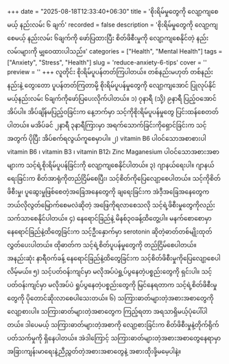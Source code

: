 +++
date = "2025-08-18T12:33:40+06:30"
title = 'စိုးရိမ်မှုတွေကို လျော့ကျစေမယ့် နည်းလမ်း ၆ ချက်'
recorded = false
description = 'စိုးရိမ်မှုတွေကို လျော့ကျစေမယ့် နည်းလမ်း ၆ချက်ကို ဖော်ပြထားပြီး စိတ်ဖိစီးမှုကို လျော့ကျစေနိုင်တဲ့ နည်းလမ်းများကို မျှဝေထားပါသည်။'
categories = ["Health", "Mental Health"]
tags = ["Anxiety", "Stress", "Health"]
slug = 'reduce-anxiety-6-tips'
cover = ''
preview = ''
+++
လူတိုင်း စိုးရိမ်ပူပန်တတ်ကြပါတယ်။ တစ်နည်းမဟုတ် တစ်နည်းနည်းနဲ့ တွေးတော ပူပန်တတ်ကြတာမို့ စိုးရိမ်ပူပန်မှုတွေကို လျော့ကျအောင် ပြုလုပ်နိုင်မယ့်နည်းလမ်း ၆ချက်ကိုဖော်ပြပေးလိုက်ပါတယ်။
၁) ၇နာရီ (သို့) ၉နာရီ ပြည့်ဝအောင် အိပ်ပါ။
အိပ်ချိန်မပြည့်ဝခြင်းက နေ့ဘက်မှာ သင့်ကိုစိုးရိမ်ပူပန်မှုတွေ ပြင်းထန်စေတတ်ပါတယ်။ မအိပ်ခင် ၂နာရီ ၃နာရီကြားမှာ အရက်သောက်ခြင်းကိုရှောင်ခြင်းက သင့်အတွက် ပိုပြီး အိပ်စက်ရလွယ်ကူစေမှာပါ။
၂) vitamin B6 ပါဝင်သောအစာစားပါ
vitamin B6 ၊ vitamin B3 ၊ vitamin B12၊ Zinc Maganesium ပါဝင်သောအစားအစာများက သင့်ရဲ့စိုးရိမ်ပူပန်ခြင်းကို လျော့ကျစေနိုင်ပါတယ်။
၃) ဂျာနယ်ရေးပါ။
ဂျာနယ်ရေးခြင်းက စိတ်အာရုံကိုတည်ငြိမ်စေပြီး၊ သင့်စိတ်ကိုပြေလျော့စေပါတယ်။ သင့်ကိုစိတ်ဖိစီးမှု၊ ပူဆွေးမှုဖြစ်စေတဲ့အခြေအနေတွေကို ချရေးခြင်းက အဲဒီ့အခြေအနေတွေက ဘယ်လိုလွတ်မြောက်စေမလဲဆိုတဲ့ အဖြေကိုရလာစေသလို သင့်ရဲ့ဖိစီးမှုတွေကိုလည်း သက်သာစေနိုင်ပါတယ်။
၄) နေရောင်ခြည်နဲ့ မိနစ်၃၀ခန့်ထိတွေ့ပါ။
မနက်စောစောမှာ နေရောင်ခြည်နဲ့ထိတွေခြင်းက သင့်ဦးနှောက်မှာ serotonin ဆိုတဲ့ဓာတ်တစ်မျိုးထုတ်လွှတ်ပေးပါတယ်။ ထိုဓာတ်က သင့်ရဲ့စိတ်ပူပန်မှုတွေကို တည်ငြိမ်စေပါတယ်။ အနည်းဆုံး နာရီဝက်ခန့် နေရောင်ခြည်နဲ့ထိတွေခြင်းက သင့်စိတ်ဖိစီးမှုကိုပြေလျော့စေပါလိမ့်မယ်။
၅) သင့်ပတ်ဝန်းကျင်မှာ မလိုအပ်ပဲရှု့ပ်ပွနေတဲ့ပစ္စည်းတွေကို ရှင်းပါ။
သင့်ပတ်ဝန်းကျင်မှာ မလိုအပ်ပဲ ရှုပ်ပွနေတဲ့ပစ္စည်းတွေကို မြင်နေရတာက သင့်ရဲ့စိတ်ဖိစီးမှုတွေကို ပိုတောင်ဆိုးလာစေပါသေးတယ်။
၆) သကြားဓာတ်များတဲ့အစားအစာတွေကို လျော့စားပါ။
သကြားဓာတ်များတဲ့အစာတွေက ကြည့်ရတာ အရသာရှိမယ့်ပုံပေါ်ပါတယ်။ ဒါပေမယ့် သကြားဓာတ်များတဲ့အစာကို လျော့စားခြင်းက စိတ်ဖိစီးမှုနဲ့တိုက်ရိုက်ပတ်သက်မှုကို ရှိနေပါတယ်။ အဲဒါကြောင့် သကြားဓာတ်များတဲ့အစားအစာတွေနေရာမှာ အခြားကျန်းမာရေးနဲ့ညီညွှတ်တဲ့အစားအစာတွေနဲ့ အစားထိုးဖို့မမေ့ပါနဲ့။ 